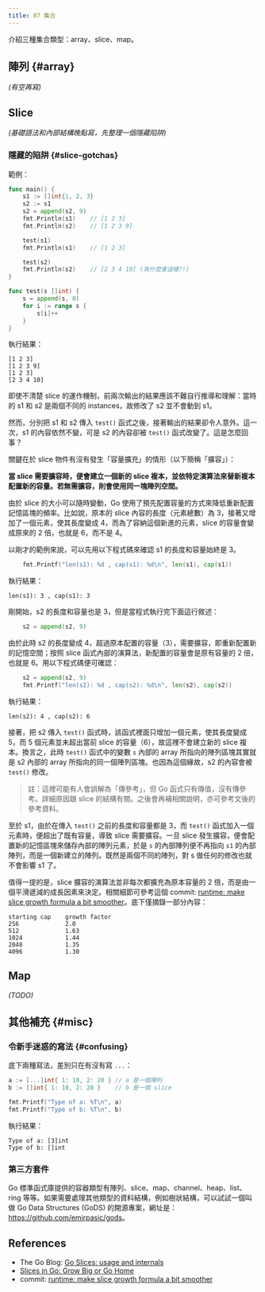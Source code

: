 ```yaml
---
title: 07 集合
---
```


介紹三種集合類型：array、slice、map。

## 陣列 {#array}

*(有空再寫)*

## Slice

*(基礎語法和內部結構晚點寫，先整理一個隱藏陷阱)*

### 隱藏的陷阱 {#slice-gotchas}

範例：

```go
func main() {
    s1 := []int{1, 2, 3}
    s2 := s1
    s2 = append(s2, 9)
    fmt.Println(s1)    // [1 2 3]
    fmt.Println(s2)    // [1 2 3 9]

    test(s1)
    fmt.Println(s1)    // [1 2 3]

    test(s2)
    fmt.Println(s2)    // [2 3 4 10] (為什麼會這樣?!)
}

func test(s []int) {
    s = append(s, 0)
    for i := range s {
        s[i]++
    }
}
```

執行結果：

```text
[1 2 3]
[1 2 3 9]
[1 2 3]
[2 3 4 10]
```

即使不清楚 slice 的運作機制，前兩次輸出的結果應該不難自行推導和理解：當時的 s1 和 s2 是兩個不同的 instances，故修改了 s2 並不會動到 s1。

然而，分別把 s1 和 s2 傳入 `test()` 函式之後，接著輸出的結果卻令人意外。這一次，s1 的內容依然不變，可是 s2 的內容卻被 `test()` 函式改變了。這是怎麼回事？

關鍵在於 slice 物件有沒有發生「容量擴充」的情形（以下簡稱「擴容」）：

**當 slice 需要擴容時，便會建立一個新的 slice 複本，並依特定演算法來替新複本配置新的容量。若無需擴容，則會使用同一塊陣列空間。**

由於 slice 的大小可以隨時變動，Go 使用了預先配置容量的方式來降低重新配置記憶區塊的頻率。比如說，原本的 slice 內容的長度（元素總數）為 3，接著又增加了一個元素，使其長度變成 4，而為了容納這個新進的元素，slice 的容量會變成原來的 2 倍，也就是 6，而不是 4。

以剛才的範例來說，可以先用以下程式碼來確認 s1 的長度和容量始終是 3。

```go
    fmt.Printf("len(s1): %d , cap(s1): %d\n", len(s1), cap(s1))
```

執行結果：

```text
len(s1): 3 , cap(s1): 3
```

剛開始，s2 的長度和容量也是 3，但是當程式執行完下面這行敘述：

```go
    s2 = append(s2, 9)
```

由於此時 s2 的長度變成 4，超過原本配置的容量（3），需要擴容，即重新配置新的記憶空間；按照 slice 函式內部的演算法，新配置的容量會是原有容量的 2 倍，也就是 6。用以下程式碼便可確認：

```go
    s2 = append(s2, 9)
    fmt.Printf("len(s2): %d , cap(s2): %d\n", len(s2), cap(s2))
```

執行結果：

```text
len(s2): 4 , cap(s2): 6
```

接著，把 s2 傳入 `test()` 函式時，該函式裡面只增加一個元素，使其長度變成 5，而 5 個元素並未超出當前 slice 的容量（6），故這裡不會建立新的 slice 複本。換言之，此時 `test()` 函式中的變數 `s` 內部的 array 所指向的陣列區塊其實就是 s2 內部的 array 所指向的同一個陣列區塊。也因為這個緣故，s2 的內容會被 `test()` 修改。

> 註：這裡可能有人會誤解為「傳參考」，但 Go 函式只有傳值，沒有傳參考。詳細原因跟 slice 的結構有關。之後會再補相關說明，亦可參考文後的參考資料。

至於 s1，由於在傳入 `test()` 之前的長度和容量都是 3，而 `test()` 函式加入一個元素時，便超出了既有容量，導致 slice 需要擴容。一旦 slice 發生擴容，便會配置新的記憶區塊來儲存內部的陣列元素，於是 `s` 的內部陣列便不再指向 `s1` 的內部陣列，而是一個新建立的陣列。既然是兩個不同的陣列，對 s 做任何的修改也就不會影響 s1 了。

值得一提的是，slice 擴容的演算法並非每次都擴充為原本容量的 2 倍，而是由一個平滑遞減的成長因素來決定。相關細節可參考這個 commit: [runtime: make slice growth formula a bit smoother](https://go.googlesource.com/go/+/2dda92ff6f9f07eeb110ecbf0fc2d7a0ddd27f9d)。底下僅摘錄一部分內容：

```text
starting cap    growth factor
256             2.0
512             1.63
1024            1.44
2048            1.35
4096            1.30
```

## Map

*(TODO)*

## 其他補充 {#misc}

### 令新手迷惑的寫法 {#confusing}

底下兩種寫法，差別只在有沒有寫 `...`：

```go
a := [...]int{ 1: 10, 2: 20 } // a 是一個陣列
b := []int{ 1: 10, 2: 20 }    // b 是一個 slice

fmt.Printf("Type of a: %T\n", a)
fmt.Printf("Type of b: %T\n", b)
```

執行結果：

```text
Type of a: [3]int
Type of b: []int
```

### 第三方套件

Go 標準函式庫提供的容器類型有陣列、slice、map、channel、heap、list、ring 等等。如果需要處理其他類型的資料結構，例如樹狀結構，可以試試一個叫做
Go Data Structures (GoDS) 的開源專案，網址是：<https://github.com/emirpasic/gods>。

## References

- The Go Blog: [Go Slices: usage and internals](https://go.dev/blog/slices-intro)
- [Slices in Go: Grow Big or Go Home](https://victoriametrics.com/blog/go-slice/)
- commit: [runtime: make slice growth formula a bit smoother](https://go.googlesource.com/go/+/2dda92ff6f9f07eeb110ecbf0fc2d7a0ddd27f9d)

